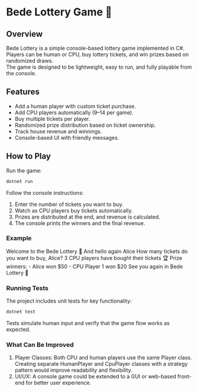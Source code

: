 # Bede Lottery Game 🎰

## Overview
Bede Lottery is a simple console-based lottery game implemented in C#.  
Players can be human or CPU, buy lottery tickets, and win prizes based on randomized draws.  
The game is designed to be lightweight, easy to run, and fully playable from the console.

## Features
- Add a human player with custom ticket purchase.
- Add CPU players automatically (9–14 per game).
- Buy multiple tickets per player.
- Randomized prize distribution based on ticket ownership.
- Track house revenue and winnings.
- Console-based UI with friendly messages.

## How to Play
Run the game:

```bash
dotnet run
```

Follow the console instructions:
1. Enter the number of tickets you want to buy.
2. Watch as CPU players buy tickets automatically.
3. Prizes are distributed at the end, and revenue is calculated.
4. The console prints the winners and the final revenue.

<h3>Example</h3>
Welcome to the Bede Lottery 🎰
And hello again Alice
How many tickets do you want to buy, Alice?
3
CPU players have bought their tickets
🏆 Prize winners:
- Alice won $50
- CPU Player 1 won $20
See you again in Bede Lottery 🎰

<h3>Running Tests</h3>

The project includes unit tests for key functionality:
```bash
dotnet test
```

Tests simulate human input and verify that the game flow works as expected.

<h3>What Can Be Improved</h3>

1. Player Classes: Both CPU and human players use the same Player class. Creating separate HumanPlayer and CpuPlayer classes with a strategy pattern would improve readability and flexibility.
2. UI/UX: A console game could be extended to a GUI or web-based front-end for better user experience.
